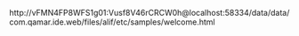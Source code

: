 http://vFMN4FP8WFS1g01:Vusf8V46rCRCW0h@localhost:58334/data/data/com.qamar.ide.web/files/alif/etc/samples/welcome.html
